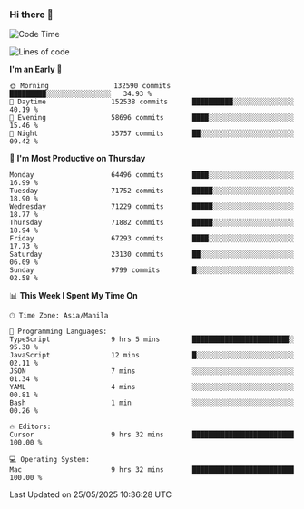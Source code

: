 ### Hi there 👋

<!--START_SECTION:waka-->
![Code Time](http://img.shields.io/badge/Code%20Time-6%2C056%20hrs%2059%20mins-blue)

![Lines of code](https://img.shields.io/badge/From%20Hello%20World%20I%27ve%20Written-133.9%20million%20lines%20of%20code-blue)

**I'm an Early 🐤** 

```text
🌞 Morning                132590 commits      █████████░░░░░░░░░░░░░░░░   34.93 % 
🌆 Daytime                152538 commits      ██████████░░░░░░░░░░░░░░░   40.19 % 
🌃 Evening                58696 commits       ████░░░░░░░░░░░░░░░░░░░░░   15.46 % 
🌙 Night                  35757 commits       ██░░░░░░░░░░░░░░░░░░░░░░░   09.42 % 
```
📅 **I'm Most Productive on Thursday** 

```text
Monday                   64496 commits       ████░░░░░░░░░░░░░░░░░░░░░   16.99 % 
Tuesday                  71752 commits       █████░░░░░░░░░░░░░░░░░░░░   18.90 % 
Wednesday                71229 commits       █████░░░░░░░░░░░░░░░░░░░░   18.77 % 
Thursday                 71882 commits       █████░░░░░░░░░░░░░░░░░░░░   18.94 % 
Friday                   67293 commits       ████░░░░░░░░░░░░░░░░░░░░░   17.73 % 
Saturday                 23130 commits       ██░░░░░░░░░░░░░░░░░░░░░░░   06.09 % 
Sunday                   9799 commits        █░░░░░░░░░░░░░░░░░░░░░░░░   02.58 % 
```


📊 **This Week I Spent My Time On** 

```text
🕑︎ Time Zone: Asia/Manila

💬 Programming Languages: 
TypeScript               9 hrs 5 mins        ████████████████████████░   95.38 % 
JavaScript               12 mins             █░░░░░░░░░░░░░░░░░░░░░░░░   02.11 % 
JSON                     7 mins              ░░░░░░░░░░░░░░░░░░░░░░░░░   01.34 % 
YAML                     4 mins              ░░░░░░░░░░░░░░░░░░░░░░░░░   00.81 % 
Bash                     1 min               ░░░░░░░░░░░░░░░░░░░░░░░░░   00.26 % 

🔥 Editors: 
Cursor                   9 hrs 32 mins       █████████████████████████   100.00 % 

💻 Operating System: 
Mac                      9 hrs 32 mins       █████████████████████████   100.00 % 
```


 Last Updated on 25/05/2025 10:36:28 UTC
<!--END_SECTION:waka-->


<!--
**rad182/rad182** is a ✨ _special_ ✨ repository because its `README.md` (this file) appears on your GitHub profile.

Here are some ideas to get you started:

- 🔭 I’m currently working on ...
- 🌱 I’m currently learning ...
- 👯 I’m looking to collaborate on ...
- 🤔 I’m looking for help with ...
- 💬 Ask me about ...
- 📫 How to reach me: ...
- 😄 Pronouns: ...
- ⚡ Fun fact: ...
-->
